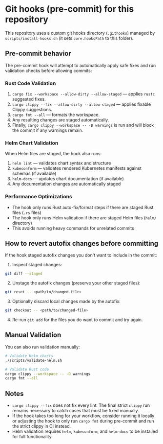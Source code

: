 # Git hooks (pre-commit) for this repository

This repository uses a custom git hooks directory (`.githooks`) managed by
`scripts/install-hooks.sh` (it sets `core.hooksPath` to this folder).

## Pre-commit behavior

The pre-commit hook will attempt to automatically apply safe fixes and run
validation checks before allowing commits:

### Rust Code Validation
1. `cargo fix --workspace --allow-dirty --allow-staged` — applies `rustc` suggested fixes.
2. `cargo clippy --fix --allow-dirty --allow-staged` — applies fixable Clippy suggestions.
3. `cargo fmt --all` — formats the workspace.
4. Any resulting changes are staged automatically.
5. Finally, `cargo clippy --workspace -- -D warnings` is run and will block the commit if any warnings remain.

### Helm Chart Validation
When Helm files are staged, the hook also runs:
1. `helm lint` — validates chart syntax and structure
2. `kubeconform` — validates rendered Kubernetes manifests against schemas (if available)
3. `helm-docs` — updates chart documentation (if available)
4. Any documentation changes are automatically staged

### Performance Optimizations
- The hook only runs Rust auto-fix/format steps if there are staged Rust files (`.rs` files)
- The hook only runs Helm validation if there are staged Helm files (`helm/` directory)
- This avoids running heavy commands for unrelated commits

## How to revert autofix changes before committing

If the hook staged autofix changes you don't want to include in the commit:

1. Inspect staged changes:
```bash
git diff --staged
```

2. Unstage the autofix changes (preserve your other staged files):
```bash
git reset -- <path/to/changed-file>
```

3. Optionally discard local changes made by the autofix:
```bash
git checkout -- <path/to/changed-file>
```

4. Re-run `git add` for the files you do want to commit and try again.

## Manual Validation

You can also run validation manually:

```bash
# Validate Helm charts
./scripts/validate-helm.sh

# Validate Rust code
cargo clippy --workspace -- -D warnings
cargo fmt --all
```

## Notes

- `cargo clippy --fix` does not fix every lint. The final strict `clippy` run remains necessary to catch cases that must be fixed manually.
- If the hook takes too long for your workflow, consider running it locally or adjusting the hook to only run `cargo fmt` during pre-commit and run the strict clippy in CI instead.
- Helm validation requires `helm`, `kubeconform`, and `helm-docs` to be installed for full functionality.
